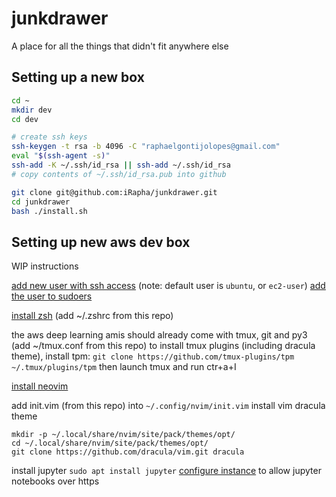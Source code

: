 # junkdrawer
A place for all the things that didn't fit anywhere else

## Setting up a new box
```bash
cd ~
mkdir dev
cd dev

# create ssh keys
ssh-keygen -t rsa -b 4096 -C "raphaelgontijolopes@gmail.com"
eval "$(ssh-agent -s)"
ssh-add -K ~/.ssh/id_rsa || ssh-add ~/.ssh/id_rsa
# copy contents of ~/.ssh/id_rsa.pub into github

git clone git@github.com:iRapha/junkdrawer.git
cd junkdrawer
bash ./install.sh
```

## Setting up new aws dev box
WIP instructions

[add new user with ssh access](https://aws.amazon.com/premiumsupport/knowledge-center/new-user-accounts-linux-instance/) (note: default user is `ubuntu`, or `ec2-user`)
[add the user to sudoers](https://linuxize.com/post/how-to-add-user-to-sudoers-in-ubuntu/)

[install zsh](https://www.tecmint.com/install-zsh-in-ubuntu/) (add ~/.zshrc from this repo)

the aws deep learning amis should already come with tmux, git and py3 (add ~/tmux.conf from this repo)
to install tmux plugins (including dracula theme), install tpm:
`git clone https://github.com/tmux-plugins/tpm ~/.tmux/plugins/tpm`
then launch tmux and run ctr+a+I

[install neovim](https://github.com/neovim/neovim/wiki/Installing-Neovim)

add init.vim (from this repo) into `~/.config/nvim/init.vim`
install vim dracula theme
```
mkdir -p ~/.local/share/nvim/site/pack/themes/opt/
cd ~/.local/share/nvim/site/pack/themes/opt/
git clone https://github.com/dracula/vim.git dracula
```

install jupyter `sudo apt install jupyter`
[configure instance](https://dataschool.com/data-modeling-101/running-jupyter-notebook-on-an-ec2-server/) to allow jupyter notebooks over https

